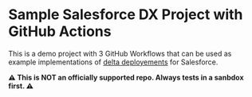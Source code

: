 # Sample Salesforce DX Project with GitHub Actions

This is a demo project with 3 GitHub Workflows that can be used as example implementations of [delta deployements](https://github.com/scolladon/sfdx-git-delta) for Salesforce.

**⚠️ This is NOT an officially supported repo. Always tests in a sanbdox first. ⚠️**